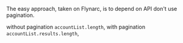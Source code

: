 The easy approach, taken on Flynarc, is to depend on API don't use pagination.

without pagination `accountList.length`,
with pagination `accountList.results.length`,
